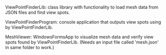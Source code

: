 ViewPointFinderLib: class library with functionality to load mesh data from JSON files and find view spots.


ViewPointFinderProgram: console application that outputs view spots using by ViewPointFinderLib.


MeshViewer: WindowsFormsApp to visualize mesh data and verify view spots found by ViewPointFinderLib.
(Needs an input file called 'mesh.json' in same folder to work.)

